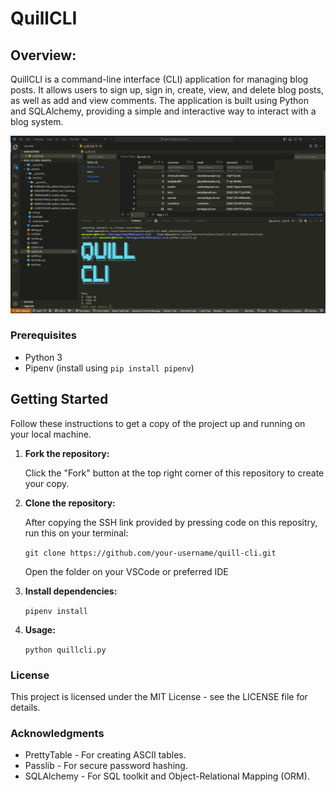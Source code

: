 # QuillCLI

## Overview:
QuillCLI is a command-line interface (CLI) application for managing blog posts. It allows users to sign up, sign in, create, view, and delete blog posts, as well as add and view comments. The application is built using Python and SQLAlchemy, providing a simple and interactive way to interact with a blog system.

![alt text](quillcli.png)

### Prerequisites

- Python 3
- Pipenv (install using `pip install pipenv`)

## Getting Started

Follow these instructions to get a copy of the project up and running on your local machine.

1. **Fork the repository:**

   Click the "Fork" button at the top right corner of this repository to create your copy.

2. **Clone the repository:**

    After copying the SSH link provided by pressing code on this repositry, run this on your terminal:

   ```git clone https://github.com/your-username/quill-cli.git```

    Open the folder on your VSCode or preferred IDE

3. **Install dependencies:**

    ```pipenv install```

4. **Usage:**

    ```python quillcli.py```

### License
This project is licensed under the MIT License - see the LICENSE file for details.

### Acknowledgments

* PrettyTable - For creating ASCII tables.
* Passlib - For secure password hashing.
* SQLAlchemy - For SQL toolkit and Object-Relational Mapping (ORM).
